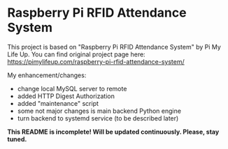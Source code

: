# Raspberry Pi RFID Attendance System

This project is based on "Raspberry Pi RFID Attendance System" by Pi My Life Up. You can find original project page here: https://pimylifeup.com/raspberry-pi-rfid-attendance-system/ 

My enhancement/changes:
* change local MySQL server to remote
* added HTTP Digest Authorization
* added "maintenance" script
* some not major changes is main backend Python engine
* turn backend to systemd service (to be described later)

**This README is incomplete! Will be updated continuously. Please, stay tuned.**
